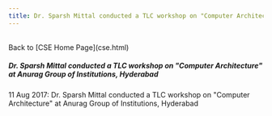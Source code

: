 ```yaml
---
title: Dr. Sparsh Mittal conducted a TLC workshop on "Computer Architecture" at Anurag Group of Institutions, Hyderabad
---
```

<br>
Back to [CSE Home Page](cse.html)  
<br>

##### **Dr. Sparsh Mittal conducted a TLC workshop on "Computer Architecture" at Anurag Group of Institutions, Hyderabad**
11 Aug 2017: Dr. Sparsh Mittal conducted a TLC workshop on "Computer Architecture" at Anurag Group of Institutions, Hyderabad